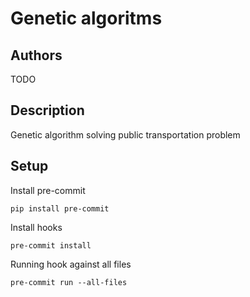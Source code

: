 # Genetic algoritms
## Authors
TODO

## Description
Genetic algorithm solving public transportation problem

## Setup
Install pre-commit
```
pip install pre-commit
```

Install hooks
```
pre-commit install
```

Running hook against all files
```
pre-commit run --all-files
```

